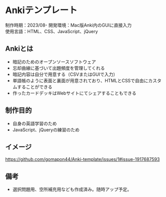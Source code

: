 # Ankiテンプレート
制作時期：2023/08-
開発環境：Mac版Anki内のGUIに直接入力  
使用言語：HTML、CSS、JavaScript、jQuery

## Ankiとは
- 暗記のためのオープンソースソフトウェア
- 忘却曲線に基づいて出題頻度を管理してくれる
- 暗記内容は自分で用意する（CSVまたはGUIで入力）
- 単語帳のように表面と裏面が用意されており、HTMLとCSSで自由にカスタムすることができる
- 作ったカードデッキはWebサイトにてシェアすることもできる

## 制作目的
- 自身の英語学習のため
- JavaScript、jQueryの練習のため

## イメージ
https://github.com/gomapon44/Anki-template/issues/1#issue-1917687593

## 備考
- 選択問題用、空所補充用なども作成済み。随時アップ予定。
